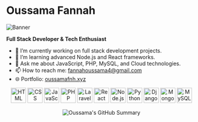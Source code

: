 # Oussama Fannah

![Banner](https://res.cloudinary.com/dq7kjds8s/image/upload/v1727835161/kf2wzb2z1rmu0rabmdiq.gif)


**Full Stack Developer & Tech Enthusiast**

- 🔭 I’m currently working on full stack development projects.
- 🌱 I’m learning advanced Node.js and React frameworks.
- 💬 Ask me about JavaScript, PHP, MySQL, and Cloud technologies.
- 📫 How to reach me: [fannahoussama4@gmail.com](mailto:fannahoussama4@gmail.com)
- 🌐 Portfolio: [oussamafnh.xyz](https://www.oussamafnh.xyz)



<p align="center">
  <img src="https://img.icons8.com/color/48/000000/html-5.png" alt="HTML" width="40" height="40"/>
  <img src="https://img.icons8.com/color/48/000000/css3.png" alt="CSS" width="40" height="40"/>
  <img src="https://img.icons8.com/color/48/000000/javascript.png" alt="JavaScript" width="40" height="40"/>
  <img src="https://img.icons8.com/officel/48/000000/php-logo.png" alt="PHP" width="40" height="40"/>
  <img src="https://img.icons8.com/?size=100&id=Z-e7GFgHGFVM&format=png&color=FF0000" alt="Laravel" width="40" height="40"/>
  <img src="https://img.icons8.com/plasticine/100/000000/react.png" alt="React" width="40" height="40"/>
  <img src="https://img.icons8.com/color/48/000000/nodejs.png" alt="Node.js" width="40" height="40"/>
  <img src="https://img.icons8.com/color/48/000000/python.png" alt="Python" width="40" height="40"/>
  <img src="https://img.icons8.com/?size=100&id=XPdRFanRZtNK&format=png&color=FF0000" alt="Django" width="40" height="40"/>
  <img src="https://img.icons8.com/color/48/000000/mongodb.png" alt="MongoDB" width="40" height="40"/>
  <img src="https://img.icons8.com/color/48/000000/mysql.png" alt="MySQL" width="40" height="40"/>
</p>


<div align="center">
  <img  src="http://github-profile-summary-cards.vercel.app/api/cards/profile-details?username=oussamafnh&theme=github_dark" alt="Oussama's GitHub Summary" />
</div>
